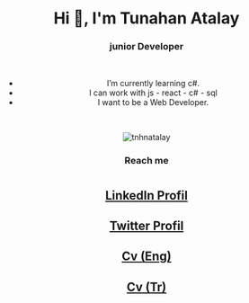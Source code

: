<div align="center">
<h1> Hi 👋, I'm Tunahan Atalay </h1>


<h3> junior Developer</h3>

</br>

-  I’m currently learning c#.
-  I can work with js - react - c# - sql
-  I want to be a Web Developer.
 
</br>

<p>
	<img src="https://github-readme-stats.vercel.app/api/top-langs?username=tnhnatalay&show_icons=true&locale=en&layout=compact" alt="tnhnatalay" />
</p>

<h3>Reach me</h3>

#
## [LinkedIn Profil](https://www.linkedin.com/in/tnhnatalay/)
## [Twitter Profil](https://twitter.com/_monkgyatso)
## [Cv (Eng)](cv/Tunahan_Atalay_Cv_Eng.pdf)
## [Cv (Tr)](cv/Tunahan_Atalay_Cv_Tr.pdf)


</div>
